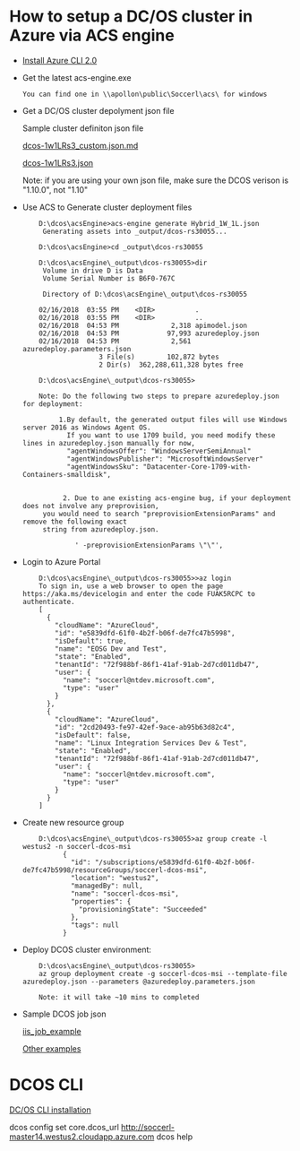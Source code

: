 
# How to setup a DC/OS cluster in Azure via ACS engine 

- [Install Azure CLI 2.0](https://docs.microsoft.com/en-us/cli/azure/install-azure-cli?view=azure-cli-latest)

- Get the latest acs-engine.exe 
   
      You can find one in \\apollon\public\Soccerl\acs\ for windows

- Get a DC/OS cluster depolyment json file

     Sample cluster definiton json file

	[dcos-1w1LRs3_custom.json.md](https://github.com/soccerGB/Docs/blob/master/dcos/dcosDeployment/ClusterDefinitionSamples/dcos-1w1LRs3_custom.json.md)

	[dcos-1w1LRs3.json](https://github.com/soccerGB/Docs/blob/master/dcos/dcosDeployment/ClusterDefinitionSamples/Hybrid_1W_1L.md)

     Note: if you are using your own json file, make sure the DCOS verison is "1.10.0", not "1.10"

- Use ACS to Generate cluster deployment files
          
          D:\dcos\acsEngine>acs-engine generate Hybrid_1W_1L.json
           Generating assets into _output/dcos-rs30055...

          D:\dcos\acsEngine>cd _output\dcos-rs30055

          D:\dcos\acsEngine\_output\dcos-rs30055>dir
           Volume in drive D is Data
           Volume Serial Number is B6F0-767C

           Directory of D:\dcos\acsEngine\_output\dcos-rs30055

          02/16/2018  03:55 PM    <DIR>          .
          02/16/2018  03:55 PM    <DIR>          ..
          02/16/2018  04:53 PM             2,318 apimodel.json
          02/16/2018  04:53 PM            97,993 azuredeploy.json
          02/16/2018  04:53 PM             2,561 azuredeploy.parameters.json
                         3 File(s)        102,872 bytes
                         2 Dir(s)  362,288,611,328 bytes free

          D:\dcos\acsEngine\_output\dcos-rs30055>

          Note: Do the following two steps to prepare azuredeploy.json for deployment:
               
               1.By default, the generated output files will use Windows server 2016 as Windows Agent OS. 
                 If you want to use 1709 build, you need modify these lines in azuredeploy.json manually for now,  
                 "agentWindowsOffer": "WindowsServerSemiAnnual"
                 "agentWindowsPublisher": "MicrosoftWindowsServer"
                 "agentWindowsSku": "Datacenter-Core-1709-with-Containers-smalldisk",
                 
                 
                2. Due to ane existing acs-engine bug, if your deployment does not involve any preprovision, 
		   you would need to search "preprovisionExtensionParams" and remove the following exact 
		   string from azuredeploy.json.

	               ' -preprovisionExtensionParams \"\"',

                 
- Login to Azure Portal

          D:\dcos\acsEngine\_output\dcos-rs30055>>az login
          To sign in, use a web browser to open the page https://aka.ms/devicelogin and enter the code FUAK5RCPC to authenticate.
          [
            {
              "cloudName": "AzureCloud",
              "id": "e5839dfd-61f0-4b2f-b06f-de7fc47b5998",
              "isDefault": true,
              "name": "EOSG Dev and Test",
              "state": "Enabled",
              "tenantId": "72f988bf-86f1-41af-91ab-2d7cd011db47",
              "user": {
                "name": "soccerl@ntdev.microsoft.com",
                "type": "user"
              }
            },
            {
              "cloudName": "AzureCloud",
              "id": "2cd20493-fe97-42ef-9ace-ab95b63d82c4",
              "isDefault": false,
              "name": "Linux Integration Services Dev & Test",
              "state": "Enabled",
              "tenantId": "72f988bf-86f1-41af-91ab-2d7cd011db47",
              "user": {
                "name": "soccerl@ntdev.microsoft.com",
                "type": "user"
              }
            }
          ]

- Create new resource group

          D:\dcos\acsEngine\_output\dcos-rs30055>az group create -l westus2 -n soccerl-dcos-msi
                {
                  "id": "/subscriptions/e5839dfd-61f0-4b2f-b06f-de7fc47b5998/resourceGroups/soccerl-dcos-msi",
                  "location": "westus2",
                  "managedBy": null,
                  "name": "soccerl-dcos-msi",
                  "properties": {
                    "provisioningState": "Succeeded"
                  },
                  "tags": null
                }


- Deploy DCOS cluster environment: 

          D:\dcos\acsEngine\_output\dcos-rs30055>
          az group deployment create -g soccerl-dcos-msi --template-file azuredeploy.json --parameters @azuredeploy.parameters.json  

          Note: it will take ~10 mins to completed

- Sample DCOS job json

     [iis_job_example](https://github.com/soccerGB/Docs/blob/master/dcos/dcosDeployment/JobSamples/iis_job_example.txt)
     
     [Other examples](https://github.com/soccerGB/Docs/tree/master/dcos/dcosDeployment/JobSamples)
     


# DCOS CLI

[DC/OS CLI installation](https://dcos.io/docs/1.9/cli/install/#windows)

dcos config set core.dcos_url http://soccerl-master14.westus2.cloudapp.azure.com
dcos help
